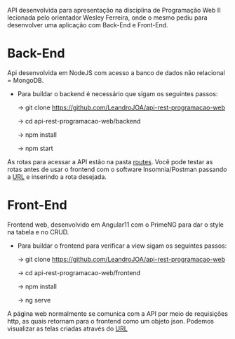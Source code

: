 API desenvolvida para apresentação na disciplina de Programação Web II lecionada pelo orientador Wesley Ferreira, onde o mesmo pediu para desenvolver uma aplicação com Back-End e Front-End.

# Back-End

Api desenvolvida em NodeJS com acesso a banco de dados não relacional = MongoDB.

- Para buildar o backend é necessário que sigam os seguintes passos:


  &#8594; git clone https://github.com/LeandroJOA/api-rest-programacao-web

  &#8594; cd api-rest-programacao-web/backend

  &#8594; npm install
  
  &#8594; npm start

As rotas para acessar a API estão na pasta [routes](https://github.com/LeandroJOA/api-rest-programacao-web/tree/main/backend/routes). Você pode testar as rotas antes de usar o frontend com o software Insomnia/Postman passando a [URL](https://localhost:4000) e inserindo a rota desejada.

# Front-End

Frontend web, desenvolvido em Angular11 com o PrimeNG para dar o style na tabela e no CRUD.
  
- Para buildar o frontend para verificar a view sigam os seguintes passos:


  &#8594; git clone https://github.com/LeandroJOA/api-rest-programacao-web

  &#8594; cd api-rest-programacao-web/frontend

  &#8594; npm install

  &#8594; ng serve

A página web normalmente se comunica com a API por meio de requisições http, as quais retornam para o frontend como um objeto json. Podemos visualizar as telas criadas através do [URL](https://localhost:4200)